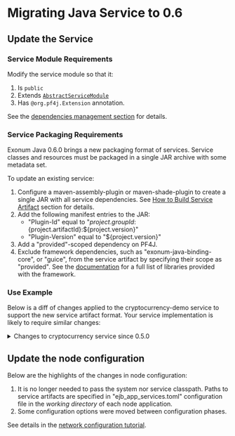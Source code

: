 # Migrating Java Service to 0.6

## Update the Service

### Service Module Requirements

Modify the service module so that it:
1. Is `public`
1. Extends [`AbstractServiceModule`][abstract-service-module-javadoc]
1. Has `@org.pf4j.Extension` annotation.

See the [dependencies management section][dep-management-docs] for details.

[abstract-service-module-javadoc]: https://todo.com
<!-- todo: Dependencies Management -->
[dep-management-docs]: https://todo.com

### Service Packaging Requirements
 
Exonum Java 0.6.0 brings a new packaging format of services. Service
classes and resources must be packaged in a single JAR archive
with some metadata set.

To update an existing service:

1. Configure a maven-assembly-plugin or maven-shade-plugin to create
   a single JAR with all service dependencies.
   See [How to Build Service Artifact][how-to-build-docs] section for details.
1. Add the following manifest entries to the JAR:
    - "Plugin-Id" equal to "${project.groupId}:${project.artifactId}:${project.version}"
    - "Plugin-Version" equal to "${project.version}"
1. Add a "provided"-scoped dependency on PF4J.
1. Exclude framework dependencies, such as "exonum-java-binding-core",
   or "guice", from the service artifact by specifying their scope
   as "provided". See the [documentation][using-libraries-docs]
   for a full list of libraries provided with the framework.

<!-- TODO: Using Libraries in the docs -->
[using-libraries-docs]: https://todo.com
<!-- TODO: How to Build a Service Artifact in the docs -->
[how-to-build-docs]: https://todo.com

### Use Example
Below is a diff of changes applied to the cryptocurrency-demo service
to support the new service artifact format. Your service implementation
is likely to require similar changes:

<details>
<summary>
Changes to cryptocurrency service since 0.5.0
</summary>

<!-- This diff is not the easiest thing to read, maybe, just give
a git diff command (the output will, however, include some unrelated
changes? --> 
```
Index: exonum-java-binding/cryptocurrency-demo/pom.xml
IDEA additional info:
Subsystem: com.intellij.openapi.diff.impl.patch.CharsetEP
<+>UTF-8
===================================================================
--- exonum-java-binding/cryptocurrency-demo/pom.xml	(date 1552387521000)
+++ exonum-java-binding/cryptocurrency-demo/pom.xml	(date 1552405034000)
@@ -60,11 +60,22 @@
     <dependency>
       <groupId>com.google.code.gson</groupId>
       <artifactId>gson</artifactId>
+      <scope>provided</scope>
     </dependency>
 
     <dependency>
       <groupId>com.google.protobuf</groupId>
       <artifactId>protobuf-java</artifactId>
+      <scope>provided</scope>
+    </dependency>
+
+    <dependency>
+      <groupId>org.pf4j</groupId>
+      <artifactId>pf4j</artifactId>
+      <scope>provided</scope>
     </dependency>
 
     <dependency>
@@ -152,23 +163,31 @@
         </executions>
       </plugin>
 
-      <!-- Generates a runtime classpath file of ejb-cryptocurrency.
-           Bound to the default phase (generate-sources).
-           FIXME: a service may be packaged in a fat jar probably? -->
       <plugin>
-        <artifactId>maven-dependency-plugin</artifactId>
-        <configuration>
-          <outputFile>${project.build.directory}/cryptocurrency-classpath.txt</outputFile>
-          <includeScope>runtime</includeScope>
-        </configuration>
+        <artifactId>maven-assembly-plugin</artifactId>
         <executions>
           <execution>
-            <id>generate-classpath-file</id>
+            <id>package-service-artifact</id>
+            <phase>package</phase>
             <goals>
-              <goal>build-classpath</goal>
+              <goal>single</goal>
             </goals>
           </execution>
         </executions>
+        <configuration>
+          <descriptorRefs>
+            <descriptorRef>jar-with-dependencies</descriptorRef>
+          </descriptorRefs>
+          <finalName>${project.artifactId}-${project.version}-artifact</finalName>
+          <appendAssemblyId>false</appendAssemblyId>
+          <archive>
+            <manifestEntries>
+              <Plugin-Id>${project.groupId}:${project.artifactId}:${project.version}</Plugin-Id>
+              <Plugin-Version>${project.version}</Plugin-Version>
+              <Plugin-Provider>${project.groupId}</Plugin-Provider>
+            </manifestEntries>
+          </archive>
+        </configuration>
       </plugin>
 
       <!-- Skip the deployment of internal module as it is inherited from parent pom -->
Index: exonum-java-binding/cryptocurrency-demo/src/main/java/com/exonum/binding/cryptocurrency/ServiceModule.java
===================================================================
--- exonum-java-binding/cryptocurrency-demo/src/main/java/com/exonum/binding/cryptocurrency/ServiceModule.java	(date 1552387521000)
+++ exonum-java-binding/cryptocurrency-demo/src/main/java/com/exonum/binding/cryptocurrency/CryptocurrencyServiceModule.java	(date 1552405034000)
@@ -17,13 +17,14 @@
 package com.exonum.binding.cryptocurrency;
 
 import com.exonum.binding.cryptocurrency.transactions.CryptocurrencyTransactionConverter;
+import com.exonum.binding.service.AbstractServiceModule;
 import com.exonum.binding.service.Service;
 import com.exonum.binding.service.TransactionConverter;
-import com.google.inject.AbstractModule;
 import com.google.inject.Singleton;
+import org.pf4j.Extension;
 
-@SuppressWarnings("unused") // Instantiated through reflection by Guice.
-public final class ServiceModule extends AbstractModule {
+@Extension
+public final class CryptocurrencyServiceModule extends AbstractServiceModule {
 
   @Override
   protected void configure() 

```

</details>

## Update the node configuration

Below are the highlights of the changes in node configuration:

1. It is no longer needed to pass the system nor service classpath.
   Paths to service artifacts are specified in "ejb_app_services.toml" 
   configuration file in the *working directory* of each node application.
1. Some configuration options were moved between configuration phases.

See details in the [network configuration tutorial][config-tutorial].

<!-- todo: link app tutorial or the (non-existent at the moment) section on the website -->
[config-tutorial]: http://todo
